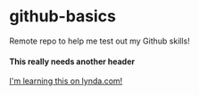 github-basics
=============

Remote repo to help me test out my Github skills!

####  This really needs another header

[I'm learning this on lynda.com!](http://www.lynda.com)
